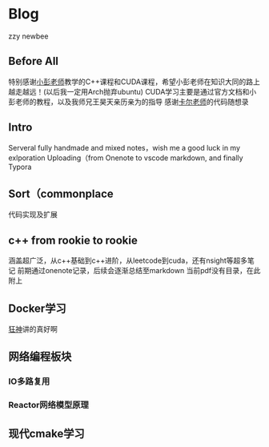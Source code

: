 # Blog
zzy newbee

## Before All
特别感谢[小彭老师](github@archibate)教学的C++课程和CUDA课程，希望小彭老师在知识大同的路上越走越远！(以后我一定用Arch抛弃ubuntu)
CUDA学习主要是通过官方文档和小彭老师的教程，以及我师兄王昊天亲历亲为的指导
感谢[卡尔老师](https://www.programmercarl.com/)的代码随想录

## Intro
Serveral fully handmade and mixed notes，wish me a good luck in my exlporation
Uploading（from Onenote to vscode markdown, and finally Typora

## Sort（commonplace
代码实现及扩展

## c++ from rookie to rookie
涵盖超广泛，从c++基础到c++进阶，从leetcode到cuda，还有nsight等超多笔记
前期通过onenote记录，后续会逐渐总结至markdown
当前pdf没有目录，在此附上

## Docker学习
[狂神](https://www.bilibili.com/video/BV1og4y1q7M4/?spm_id_from=333.337.search-card.all.click)讲的真好啊

## 网络编程板块
  ### IO多路复用
  ### Reactor网络模型原理

## 现代cmake学习
